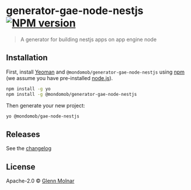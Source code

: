 # generator-gae-node-nestjs [![NPM version][npm-image]][npm-url]
> A generator for building nestjs apps on app engine node

## Installation

First, install [Yeoman](http://yeoman.io) and `@mondomob/generator-gae-node-nestjs` using [npm](https://www.npmjs.com/) (we assume you have pre-installed [node.js](https://nodejs.org/)).

```bash
npm install -g yo
npm install -g @mondomob/generator-gae-node-nestjs
```

Then generate your new project:

```bash
yo @mondomob/gae-node-nestjs
```

## Releases

See the [changelog](./CHANGELOG.md)

## License

Apache-2.0 © [Glenn Molnar]()


[npm-image]: https://badge.fury.io/js/@mondomob/generator-gae-node-nestjs.svg
[npm-url]: https://npmjs.org/package/@mondomob/generator-gae-node-nestjs

